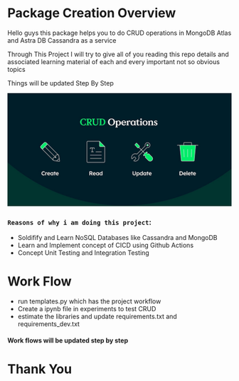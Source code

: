 # Package Creation Overview
Hello guys this package helps you to do CRUD operations in MongoDB Atlas and Astra DB Cassandra as a service 

Through This Project I will try to give all of you reading this repo details and associated learning material
of each and every important not so obvious topics

Things will be updated Step By Step

![alt text](CRUD.png)




### ` Reasons of why i am doing this project `:
* Soldifify and Learn NoSQL Databases like Cassandra and MongoDB
* Learn and Implement concept of CICD using Github Actions
* Concept Unit Testing and Integration Testing

# Work Flow

* run templates.py which has the project workflow
* Create a ipynb file in experiments to test CRUD
* estimate the libraries and update requirements.txt and requirements_dev.txt


#### Work flows will be updated step by step










# Thank You 